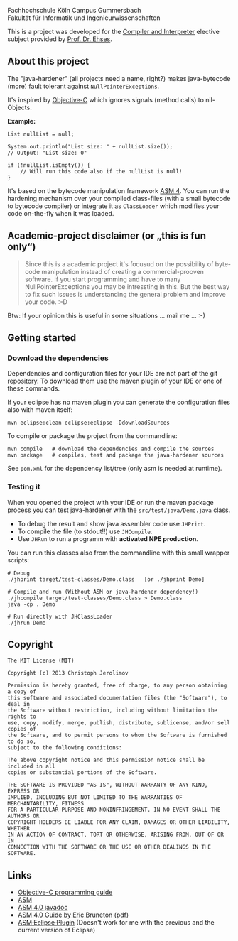Fachhochschule Köln Campus Gummersbach<br/>
Fakultät für Informatik und Ingenieurwissenschaften

This is a project was developed for the
[Compiler and Interpreter](http://www.gm.fh-koeln.de/ehses/compiler/)
elective subject provided by
[Prof.&nbsp;Dr.&nbsp;Ehses](http://www.gm.fh-koeln.de/ehses/).

## About this project

The "java-hardener" (all projects need a name, right?) makes java-bytecode
(more) fault tolerant against `NullPointerExceptions`.

It's inspired by [Objective-C](http://developer.apple.com/library/mac/documentation/Cocoa/Conceptual/ProgrammingWithObjectiveC/) which ignores signals (method calls) to nil-Objects.

**Example:**

	List nullList = null;
	
	System.out.println("List size: " + nullList.size());
	// Output: "List size: 0"
	
	if (!nullList.isEmpty()) {
		// Will run this code also if the nullList is null!
	}

It's based on the bytecode manipulation framework [ASM 4](http://asm.ow2.org/).
You can run the hardening mechanism over your compiled class-files (with a small bytecode to bytecode compiler)
or integrate it as `ClassLoader` which modifies your code on-the-fly when it was loaded.

## Academic-project disclaimer (or „this is fun only“)

> Since this is a academic project it's focusud on the possibility of
> byte-code manipulation instead of creating a commercial-prooven software.
> If you start programming and have to many NullPointerExceptions you may be
> intressting in this. But the best way to fix such issues is understanding
> the general problem and improve your code. :-D

Btw: If your opinion this is useful in some situations ... mail me ... :-)

## Getting started

### Download the dependencies

Dependencies and configuration files for your IDE are not part of
the git repository. To download them use the maven plugin of your
IDE or one of these commands.

If your eclipse has no maven plugin you can generate the configuration
files also with maven itself:

	mvn eclipse:clean eclipse:eclipse -DdownloadSources

To compile or package the project from the commandline:

	mvn compile   # download the dependencies and compile the sources
	mvn package   # compiles, test and package the java-hardener sources

See `pom.xml` for the dependency list/tree (only asm is needed at runtime).

### Testing it

When you opened the project with your IDE or run the maven package process
you can test java-hardener with the `src/test/java/Demo.java` class.

* To debug the result and show java assembler code use `JHPrint`.
* To compile the file (to stdout!!) use `JHCompile`.
* Use `JHRun` to run a programm with **activated NPE production**.

You can run this classes also from the commandline with this small wrapper scripts:

	# Debug
	./jhprint target/test-classes/Demo.class   [or ./jhprint Demo]
	
	# Compile and run (Without ASM or java-hardener dependency!)
	./jhcompile target/test-classes/Demo.class > Demo.class
	java -cp . Demo
	
	# Run directly with JHClassLoader
	./jhrun Demo

## Copyright

	The MIT License (MIT)
	
	Copyright (c) 2013 Christoph Jerolimov
	
	Permission is hereby granted, free of charge, to any person obtaining a copy of
	this software and associated documentation files (the "Software"), to deal in
	the Software without restriction, including without limitation the rights to
	use, copy, modify, merge, publish, distribute, sublicense, and/or sell copies of
	the Software, and to permit persons to whom the Software is furnished to do so,
	subject to the following conditions:
	
	The above copyright notice and this permission notice shall be included in all
	copies or substantial portions of the Software.
	
	THE SOFTWARE IS PROVIDED "AS IS", WITHOUT WARRANTY OF ANY KIND, EXPRESS OR
	IMPLIED, INCLUDING BUT NOT LIMITED TO THE WARRANTIES OF MERCHANTABILITY, FITNESS
	FOR A PARTICULAR PURPOSE AND NONINFRINGEMENT. IN NO EVENT SHALL THE AUTHORS OR
	COPYRIGHT HOLDERS BE LIABLE FOR ANY CLAIM, DAMAGES OR OTHER LIABILITY, WHETHER
	IN AN ACTION OF CONTRACT, TORT OR OTHERWISE, ARISING FROM, OUT OF OR IN
	CONNECTION WITH THE SOFTWARE OR THE USE OR OTHER DEALINGS IN THE SOFTWARE.

## Links

* [Objective-C programming guide](http://developer.apple.com/library/mac/documentation/Cocoa/Conceptual/ProgrammingWithObjectiveC/)
* [ASM](http://asm.ow2.org/)
* [ASM 4.0 javadoc](http://asm.ow2.org/asm40/javadoc/user/overview-summary.html)
* [ASM 4.0 Guide by Eric Bruneton](http://download.forge.objectweb.org/asm/asm4-guide.pdf) (pdf)
* <strike>[ASM Eclipse Plugin](http://asm.ow2.org/eclipse/index.html)</strike> (Doesn't work for me with the previous and the current version of Eclipse)
